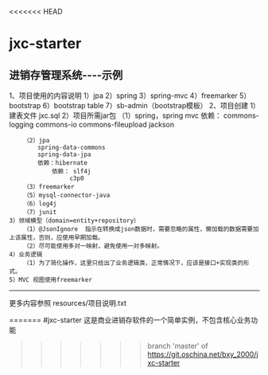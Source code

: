 <<<<<<< HEAD
# jxc-starter
进销存管理系统----示例
---------------------------------------------------------------------------------------------------------------------------------

1、项目使用的内容说明
	1）jpa
	2）spring
	3）spring-mvc
	4）freemarker
	5）bootstrap
	6）bootstrap table
	7）sb-admin（bootstrap模板）
2、项目创建
	1）建表文件	jxc.sql
	2）项目所需jar包
		（1）spring，spring mvc
			依赖： commons-logging
				 commons-io
				 commons-fileupload
				 jackson
				 
		（2）jpa
			spring-data-commons
			spring-data-jpa
			依赖：hibernate
				依赖： slf4j
					 c3p0
		（3）freemarker
		（5）mysql-connector-java
		（6）log4j
		（7）junit
	3）领域模型（domain=entity+repository）
		（1）@JsonIgnore	指示在转换成json数据时，需要忽略的属性，懒加载的数据需要加上该属性，否则，应使用早期加载。
		（2）尽可能使用多对一映射，避免使用一对多映射。
	4）业务逻辑
		（1）为了简化操作，这里只给出了业务逻辑类，正常情况下，应该是接口+实现类的形式。
	5）MVC 视图使用freemarker
-----------------------------------------------
更多内容参照  resources/项目说明.txt
		
=======
#jxc-starter
这是商业进销存软件的一个简单实例，不包含核心业务功能
>>>>>>> branch 'master' of https://git.oschina.net/bxy_2000/jxc-starter
